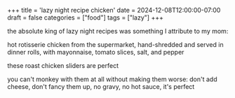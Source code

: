 +++
title = 'lazy night recipe chicken'
date = 2024-12-08T12:00:00-07:00
draft = false
categories = ["food"]
tags = ["lazy"]
+++

the absolute king of lazy night recipes was something I attribute to my mom:

hot rotisserie chicken from the supermarket, hand-shredded and served in dinner rolls, with mayonnaise, tomato slices, salt, and pepper

these roast chicken sliders are perfect

you can't monkey with them at all without making them worse: don't add cheese, don't fancy them up, no gravy, no hot sauce, it's perfect